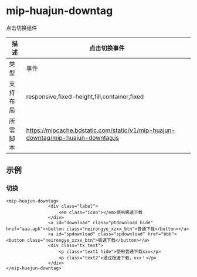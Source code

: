 # mip-huajun-downtag

点击切换组件

描述|点击切换事件
----|----
类型|事件
支持布局| responsive,fixed-height,fill,container,fixed
所需脚本|https://mipcache.bdstatic.com/static/v1/mip-huajun-downtag/mip-huajun-downtag.js

## 示例

### 切换

```
<mip-huajun-downtag>
                <div class="label">
                    <em class="icon"></em>使用极速下载                
                </div>
                <a id="download" class="ptdownload hide" href="aaa.apk"><button class="neirongye_xzxx_btn">普通下载</button></a>                
                <a id="spdownload" class="spdownload" href="bbb"><button class="neirongye_xzxx_btn">极速下载</button></a>
                <div class="tx_text">
                    <p class="text1 hide">使用普通下载xxx</p>
                    <p class="text2">通过极速下载，xxx！</p>
                </div>
</mip-huajun-downtag>




